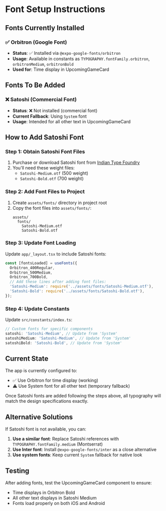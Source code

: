 # Font Setup Instructions

## Fonts Currently Installed

### ✅ Orbitron (Google Font)
- **Status**: ✅ Installed via `@expo-google-fonts/orbitron`
- **Usage**: Available in constants as `TYPOGRAPHY.fontFamily.orbitron`, `orbitronMedium`, `orbitronBold`
- **Used for**: Time display in UpcomingGameCard

## Fonts To Be Added

### ❌ Satoshi (Commercial Font)
- **Status**: ❌ Not installed (commercial font)
- **Current Fallback**: Using `System` font
- **Usage**: Intended for all other text in UpcomingGameCard

## How to Add Satoshi Font

### Step 1: Obtain Satoshi Font Files
1. Purchase or download Satoshi font from [Indian Type Foundry](https://fontshare.com/fonts/satoshi)
2. You'll need these weight files:
   - `Satoshi-Medium.otf` (500 weight)
   - `Satoshi-Bold.otf` (700 weight)

### Step 2: Add Font Files to Project
1. Create `assets/fonts/` directory in project root
2. Copy the font files into `assets/fonts/`:
   ```
   assets/
     fonts/
       Satoshi-Medium.otf
       Satoshi-Bold.otf
   ```

### Step 3: Update Font Loading
Update `app/_layout.tsx` to include Satoshi fonts:

```typescript
const [fontsLoaded] = useFonts({
  Orbitron_400Regular,
  Orbitron_500Medium,
  Orbitron_700Bold,
  // Add these lines after adding font files:
  'Satoshi-Medium': require('../assets/fonts/Satoshi-Medium.otf'),
  'Satoshi-Bold': require('../assets/fonts/Satoshi-Bold.otf'),
});
```

### Step 4: Update Constants
Update `src/constants/index.ts`:

```typescript
// Custom fonts for specific components
satoshi: 'Satoshi-Medium', // Update from 'System'
satoshiMedium: 'Satoshi-Medium', // Update from 'System'
satoshiBold: 'Satoshi-Bold', // Update from 'System'
```

## Current State

The app is currently configured to:
- ✅ Use Orbitron for time display (working)
- ⚠️ Use System font for all other text (temporary fallback)

Once Satoshi fonts are added following the steps above, all typography will match the design specifications exactly.

## Alternative Solutions

If Satoshi font is not available, you can:

1. **Use a similar font**: Replace Satoshi references with `TYPOGRAPHY.fontFamily.medium` (Montserrat)
2. **Use Inter font**: Install `@expo-google-fonts/inter` as a close alternative
3. **Use system fonts**: Keep current `System` fallback for native look

## Testing

After adding fonts, test the UpcomingGameCard component to ensure:
- Time displays in Orbitron Bold
- All other text displays in Satoshi Medium
- Fonts load properly on both iOS and Android
